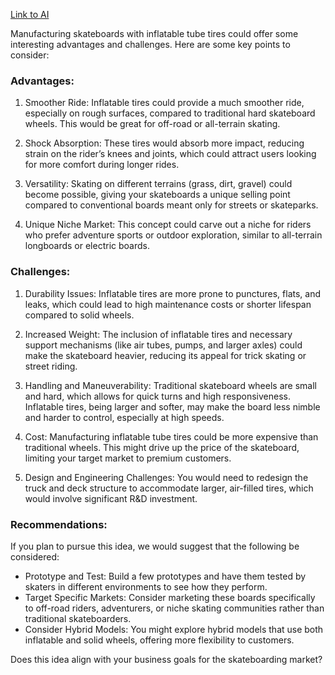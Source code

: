 [Link to AI](https://chatgpt.com/c/66ee217f-de64-8006-a720-4e307903cce8)


Manufacturing skateboards with inflatable tube tires could offer some interesting advantages and challenges. Here are some key points to consider:

### Advantages:

1. Smoother Ride: Inflatable tires could provide a much smoother ride, especially on rough surfaces, compared to traditional hard skateboard wheels. This would be great for off-road or all-terrain skating.

2. Shock Absorption: These tires would absorb more impact, reducing strain on the rider’s knees and joints, which could attract users looking for more comfort during longer rides.

3. Versatility: Skating on different terrains (grass, dirt, gravel) could become possible, giving your skateboards a unique selling point compared to conventional boards meant only for streets or skateparks.

4. Unique Niche Market: This concept could carve out a niche for riders who prefer adventure sports or outdoor exploration, similar to all-terrain longboards or electric boards.

### Challenges:

1. Durability Issues: Inflatable tires are more prone to punctures, flats, and leaks, which could lead to high maintenance costs or shorter lifespan compared to solid wheels.

2. Increased Weight: The inclusion of inflatable tires and necessary support mechanisms (like air tubes, pumps, and larger axles) could make the skateboard heavier, reducing its appeal for trick skating or street riding.

3. Handling and Maneuverability: Traditional skateboard wheels are small and hard, which allows for quick turns and high responsiveness. Inflatable tires, being larger and softer, may make the board less nimble and harder to control, especially at high speeds.

4. Cost: Manufacturing inflatable tube tires could be more expensive than traditional wheels. This might drive up the price of the skateboard, limiting your target market to premium customers.

5. Design and Engineering Challenges: You would need to redesign the truck and deck structure to accommodate larger, air-filled tires, which would involve significant R&D investment.

### Recommendations:

If you plan to pursue this idea, we would suggest that the following be considered:

- Prototype and Test: Build a few prototypes and have them tested by skaters in different environments to see how they perform.
- Target Specific Markets: Consider marketing these boards specifically to off-road riders, adventurers, or niche skating communities rather than traditional skateboarders.
- Consider Hybrid Models: You might explore hybrid models that use both inflatable and solid wheels, offering more flexibility to customers.

Does this idea align with your business goals for the skateboarding market?

